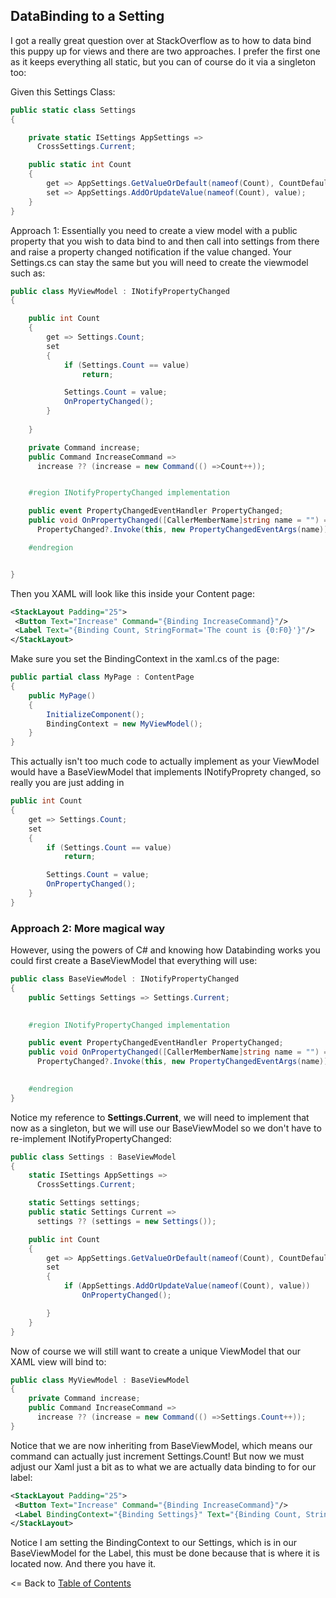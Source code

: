 ## DataBinding to a Setting
I got a really great question over at StackOverflow as to how to data bind this puppy up for views and there are two approaches. I prefer the first one as it keeps everything all static, but you can of course do it via a singleton too:

Given this Settings Class:
```csharp
public static class Settings 
{

    private static ISettings AppSettings => 
      CrossSettings.Current;

    public static int Count
    {
        get => AppSettings.GetValueOrDefault(nameof(Count), CountDefault); 
        set => AppSettings.AddOrUpdateValue(nameof(Count), value);
    }
}
```

Approach 1: Essentially you need to create a view model with a public property that you wish to data bind to and then call into settings from there and raise a property changed notification if the value changed. Your Settings.cs can stay the same but you will need to create the viewmodel such as:
```csharp
public class MyViewModel : INotifyPropertyChanged
{

    public int Count
    {
        get => Settings.Count; 
        set
        {
            if (Settings.Count == value)
                return;

            Settings.Count = value;
            OnPropertyChanged();
        }
            
    }

    private Command increase;
    public Command IncreaseCommand =>
      increase ?? (increase = new Command(() =>Count++));


    #region INotifyPropertyChanged implementation

    public event PropertyChangedEventHandler PropertyChanged;
    public void OnPropertyChanged([CallerMemberName]string name = "") =>
      PropertyChanged?.Invoke(this, new PropertyChangedEventArgs(name));

    #endregion


}
```
Then you XAML will look like this inside your Content page:
```xml
<StackLayout Padding="25">
 <Button Text="Increase" Command="{Binding IncreaseCommand}"/>
 <Label Text="{Binding Count, StringFormat='The count is {0:F0}'}"/>
</StackLayout>
```

Make sure you set the BindingContext in the xaml.cs of the page:
```csharp
public partial class MyPage : ContentPage
{
    public MyPage()
    {
        InitializeComponent();
        BindingContext = new MyViewModel();
    }
}
```

This actually isn't too much code to actually implement as your ViewModel would have a BaseViewModel that implements INotifyProprety changed, so really you are just adding in 

```csharp
public int Count
{
    get => Settings.Count;
    set
    {
        if (Settings.Count == value)
            return;

        Settings.Count = value;
        OnPropertyChanged();
    }
}
```


### Approach 2: More magical way

However, using the powers of C# and knowing how Databinding works you could first create a BaseViewModel that everything will use:

```csharp
public class BaseViewModel : INotifyPropertyChanged
{
    public Settings Settings => Settings.Current;
  

    #region INotifyPropertyChanged implementation

    public event PropertyChangedEventHandler PropertyChanged;
    public void OnPropertyChanged([CallerMemberName]string name = "") =>
      PropertyChanged?.Invoke(this, new PropertyChangedEventArgs(name));
    

    #endregion
}
```

Notice my reference to **Settings.Current**, we will need to implement that now as a singleton, but we will use our BaseViewModel so we don't have to re-implement INotifyPropertyChanged:

```csharp
public class Settings : BaseViewModel
{
    static ISettings AppSettings =>
      CrossSettings.Current;

    static Settings settings;
    public static Settings Current =>
      settings ?? (settings = new Settings());

    public int Count
    {
        get => AppSettings.GetValueOrDefault(nameof(Count), CountDefault);
        set
        { 
            if (AppSettings.AddOrUpdateValue(nameof(Count), value))
                OnPropertyChanged();

        }
    }
}
```

Now of course we will still want to create a unique ViewModel that our XAML view will bind to:
```csharp
public class MyViewModel : BaseViewModel
{
    private Command increase;
    public Command IncreaseCommand =>
      increase ?? (increase = new Command(() =>Settings.Count++));
}
```

Notice that we are now inheriting from BaseViewModel, which means our command can actually just increment Settings.Count! But now we must adjust our Xaml just a bit as to what we are actually data binding to for our label:

```xml
<StackLayout Padding="25">
 <Button Text="Increase" Command="{Binding IncreaseCommand}"/>
 <Label BindingContext="{Binding Settings}" Text="{Binding Count, StringFormat='The count is {0:F0}'}"/>
</StackLayout>
```
Notice I am setting the BindingContext to our Settings, which is in our BaseViewModel for the Label, this must be done because that is where it is located now. And there you have it.

<= Back to [Table of Contents](README.md)